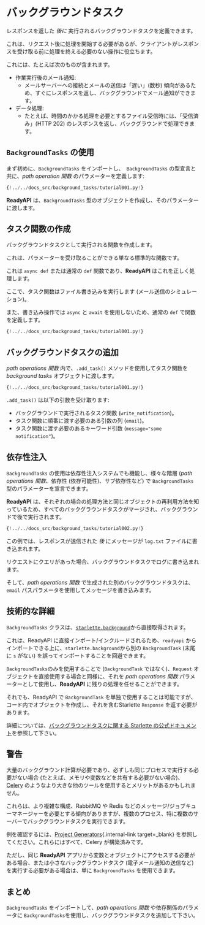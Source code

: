 # バックグラウンドタスク

レスポンスを返した *後に* 実行されるバックグラウンドタスクを定義できます。

これは、リクエスト後に処理を開始する必要があるが、クライアントがレスポンスを受け取る前に処理を終える必要のない操作に役立ちます。

これには、たとえば次のものが含まれます。

* 作業実行後のメール通知:
    * メールサーバーへの接続とメールの送信は「遅い」(数秒) 傾向があるため、すぐにレスポンスを返し、バックグラウンドでメール通知ができます。
* データ処理:
    * たとえば、時間のかかる処理を必要とするファイル受信時には、「受信済み」(HTTP 202) のレスポンスを返し、バックグラウンドで処理できます。

## `BackgroundTasks` の使用

まず初めに、`BackgroundTasks` をインポートし、` BackgroundTasks` の型宣言と共に、*path operation 関数* のパラメーターを定義します:

```Python hl_lines="1  13"
{!../../docs_src/background_tasks/tutorial001.py!}
```

**ReadyAPI** は、`BackgroundTasks` 型のオブジェクトを作成し、そのパラメーターに渡します。

## タスク関数の作成

バックグラウンドタスクとして実行される関数を作成します。

これは、パラメーターを受け取ることができる単なる標準的な関数です。

これは `async def` または通常の `def` 関数であり、**ReadyAPI** はこれを正しく処理します。

ここで、タスク関数はファイル書き込みを実行します (メール送信のシミュレーション)。

また、書き込み操作では `async` と `await` を使用しないため、通常の `def` で関数を定義します。

```Python hl_lines="6-9"
{!../../docs_src/background_tasks/tutorial001.py!}
```

## バックグラウンドタスクの追加

*path operations 関数* 内で、`.add_task()` メソッドを使用してタスク関数を *background tasks* オブジェクトに渡します。

```Python hl_lines="14"
{!../../docs_src/background_tasks/tutorial001.py!}
```

`.add_task()` は以下の引数を受け取ります:

* バックグラウンドで実行されるタスク関数 (`write_notification`)。
* タスク関数に順番に渡す必要のある引数の列 (`email`)。
* タスク関数に渡す必要のあるキーワード引数 (`message="some notification"`)。

## 依存性注入

`BackgroundTasks` の使用は依存性注入システムでも機能し、様々な階層 (*path operations 関数*、依存性 (依存可能性)、サブ依存性など) で `BackgroundTasks` 型のパラメーターを宣言できます。

**ReadyAPI** は、それぞれの場合の処理​​方法と同じオブジェクトの再利用方法を知っているため、すべてのバックグラウンドタスクがマージされ、バックグラウンドで後で実行されます。

```Python hl_lines="13  15  22  25"
{!../../docs_src/background_tasks/tutorial002.py!}
```

この例では、レスポンスが送信された *後* にメッセージが `log.txt` ファイルに書き込まれます。

リクエストにクエリがあった場合、バックグラウンドタスクでログに書き込まれます。

そして、*path operations 関数* で生成された別のバックグラウンドタスクは、`email` パスパラメータを使用してメッセージを書き込みます。

## 技術的な詳細

`BackgroundTasks` クラスは、<a href="https://www.starlette.io/background/" class="external-link" target="_blank">`starlette.background`</a>から直接取得されます。

これは、ReadyAPI に直接インポート/インクルードされるため、`readyapi` からインポートできる上に、`starlette.background`から別の `BackgroundTask` (末尾に `s` がない) を誤ってインポートすることを回避できます。

`BackgroundTasks`のみを使用することで (`BackgroundTask` ではなく)、`Request` オブジェクトを直接使用する場合と同様に、それを *path operations 関数* パラメーターとして使用し、**ReadyAPI** に残りの処理を任せることができます。

それでも、ReadyAPI で `BackgroundTask` を単独で使用することは可能ですが、コード内でオブジェクトを作成し、それを含むStarlette `Response` を返す必要があります。

詳細については、<a href="https://www.starlette.io/background/" class="external-link" target="_blank">バックグラウンドタスクに関する Starlette の公式ドキュメント</a>を参照して下さい。

## 警告

大量のバックグラウンド計算が必要であり、必ずしも同じプロセスで実行する必要がない場合 (たとえば、メモリや変数などを共有する必要がない場合)、<a href="https://www.celeryproject.org/" class="external-link" target="_blank">Celery</a> のようなより大きな他のツールを使用するとメリットがあるかもしれません。

これらは、より複雑な構成、RabbitMQ や Redis などのメッセージ/ジョブキューマネージャーを必要とする傾向がありますが、複数のプロセス、特に複数のサーバーでバックグラウンドタスクを実行できます。

例を確認するには、[Project Generators](../project-generation.md){.internal-link target=_blank} を参照してください。これらにはすべて、Celery が構築済みです。

ただし、同じ **ReadyAPI** アプリから変数とオブジェクトにアクセスする必要がある場合、または小さなバックグラウンドタスク (電子メール通知の送信など) を実行する必要がある場合は、単に `BackgroundTasks` を使用できます。

## まとめ

`BackgroundTasks` をインポートして、*path operations 関数* や依存関係のパラメータに `BackgroundTasks`を使用し、バックグラウンドタスクを追加して下さい。
